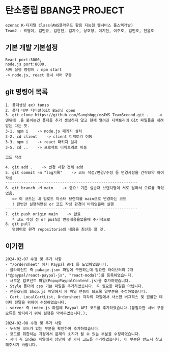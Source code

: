 ﻿# 탄소중립 BBANG끗 PROJECT

    ezenac K-디지털 Class(AWS클라우드 활용 지능형 웹서비스 풀스택개발)
    Team2 : 곽별이, 김민규, 김연진, 김지수, 상호형, 이기현, 이주호, 김민호, 전윤호

## 기본 개발 기본설정

    React port:3000,
    node.js port:8000,
    서버 실행 명령어 : npm start
    -> node.js, react 동시 서버 구동

## git 명령어 목록

    1. 폴더생성 ex) tanso
    2. 폴더 내부 터미널(Git Bash) open
    3. git clone https://github.com/Sangbbgg/ezAWS_TeamSceond.git .    -> 맨뒤에 .을 붙이는건 폴더를 추가 생성하지 않고 현재 열려진 디렉토리에 Git 파일들을 내려받는 다는 뜻.
    3-1. npm i    -> node.js 패키지 설치
    3-2. cd client    -> client 디렉토리 이동
    3-3. npm i    -> react 패키지 설치
    3-5. cd ..    -> 프로젝트 디렉토리로 이동

    코드 작성

    4. git add .    -> 변경 사항 전체 add
    5. git commit -m "log기록"    -> 코드 작성/변경/수정 등 변경사항을 간략요약 하여 작성
    ----------------------------------------------------------
    6. git branch -M main    -> 중요! 기존 실습때 브랜치명이 서로 달라서 오류를 격었었음.
       => 이 코드는 내 업로드 마스터 브랜치를 main으로 변경하는 코드
       ! 한번만 실행하면됨 or 코드 작성 환경이 바뀌었을때 실행
    ----------------------------------------------------------
    7. git push origin main    -> 완료
       * 코드 작성 전 or push할 변동내용을없을때 주기적으로
    8. git pull
       명령어로 원격 repositorie의 내용을 최신화 할 것.

## 이기현

    2024-02-07 수정 및 추가 사항
    - "/ordersheet" 에서 Paypal API 를 도입하였습니다.
    - 클라이언트 측 pakage.json 파일에 구현하는데 필요한 라이브러리 2개("@paypal/react-paypal-js", "react-modal")를 등록하였습니다.
    - 새로운 컴포넌트 파일(PopupPaypalContent.js)을 추가하였습니다.
    - Style 폴더에 css 기본 파일을 추가하였습니다. 꼭 필요한 파일은 아닙니다.
    - 전윤호님의 Shop.js 파일에서 제 파일 연동이 되도록 일부분을 수정하였습니다.
    - Cart, LocalCartList, Ordersheet 각각의 파일에서 사소한 버그픽스 및 원활한 데이터 전달을 위하여 수정하였습니다.
    - server 측 index.js 파일에 Paypal API 코드를 추가하였습니다.(불필요한 서버 구동 오류를 방지하기 위해 실행은 막아두었습니다.);

    2024-02-08 수정 및 추가 사항
    - 누락된 코드가 있는 부분을 확인하여 추가하였습니다.
    - 코드를 취합하는 과정에서 문제의 소지가 될 수 있는 부분을 수정하였습니다.
    - 서버 측 index 파일에서 상단에 몇 가지 코드를 추가하였습니다. 이 부분은 반드시 참고해주시기 바랍니다.
